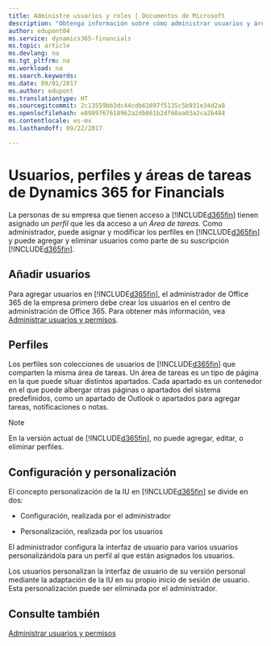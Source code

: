 ```yaml
---
title: Administre usuarios y roles | Documentos de Microsoft
description: "Obtenga información sobre cómo administrar usuarios y áreas de tareas en Dynamics 365 for Financials."
author: edupont04
ms.service: dynamics365-financials
ms.topic: article
ms.devlang: na
ms.tgt_pltfrm: na
ms.workload: na
ms.search.keywords: 
ms.date: 09/01/2017
ms.author: edupont
ms.translationtype: HT
ms.sourcegitcommit: 2c13559bb3dc44cdb61697f5135c5b931e34d2a8
ms.openlocfilehash: e8989767618962a2db861b2df60aa03a2ca2b484
ms.contentlocale: es-mx
ms.lasthandoff: 09/22/2017

---
```

# <a name="users-profiles-and-role-centers-in-dynamics-365-for-financials"></a>Usuarios, perfiles y áreas de tareas de Dynamics 365 for Financials
La personas de su empresa que tienen acceso a [!INCLUDE[d365fin](includes/d365fin_md.md)] tienen asignado un *perfil* que les da acceso a un *Área de tareas*. Como administrador, puede asignar y modificar los perfiles en [!INCLUDE[d365fin](includes/d365fin_md.md)] y puede agregar y eliminar usuarios como parte de su suscripción [!INCLUDE[d365fin](includes/d365fin_md.md)].  

## <a name="adding-users"></a>Añadir usuarios
Para agregar usuarios en [!INCLUDE[d365fin](includes/d365fin_md.md)], el administrador de Office 365 de la empresa primero debe crear los usuarios en el centro de administración de Office 365. Para obtener más información, vea [Administrar usuarios y permisos](ui-how-users-permissions.md).  

## <a name="profiles"></a>Perfiles
Los perfiles son colecciones de usuarios de [!INCLUDE[d365fin](includes/d365fin_md.md)] que comparten la misma área de tareas. Un área de tareas es un tipo de página en la que puede situar distintos apartados. Cada apartado es un contenedor en el que puede albergar otras páginas o apartados del sistema predefinidos, como un apartado de Outlook o apartados para agregar tareas, notificaciones o notas.  

> [!NOTE]  
>  En la versión actual de [!INCLUDE[d365fin](includes/d365fin_md.md)], no puede agregar, editar, o eliminar perfiles.  

## <a name="configuration-and-personalization"></a>Configuración y personalización
El concepto personalización de la IU en [!INCLUDE[d365fin](includes/d365fin_md.md)] se divide en dos:  

-   Configuración, realizada por el administrador  

-   Personalización, realizada por los usuarios  

El administrador configura la interfaz de usuario para varios usuarios personalizándola para un perfil al que están asignados los usuarios.  

Los usuarios personalizan la interfaz de usuario de su versión personal mediante la adaptación de la IU en su propio inicio de sesión de usuario. Esta personalización puede ser eliminada por el administrador.  

## <a name="see-also"></a>Consulte también  
[Administrar usuarios y permisos](ui-how-users-permissions.md)  
<!-- [Customize the User Interface](../customize-the-user-interface.md)   
 [Security Overview](../Security%20Overview.md)-->

